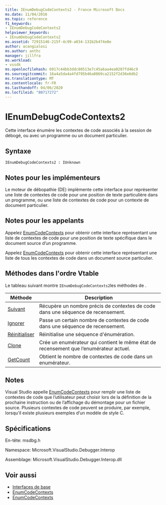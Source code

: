 ```yaml
---
title: IEnumDebugCodeContexts2 - France Microsoft Docs
ms.date: 11/04/2016
ms.topic: reference
f1_keywords:
- IEnumDebugCodeContexts2
helpviewer_keywords:
- IEnumDebugCodeContexts2
ms.assetid: 72915146-215f-4c99-a034-131b2b474e0e
author: acangialosi
ms.author: anthc
manager: jillfra
ms.workload:
- vssdk
ms.openlocfilehash: 6917c44bb3ddc80513e7c45a6aa4ea0207fd46c9
ms.sourcegitcommit: 16a4a5da4a4fd795b46a0869ca2152f2d36e6db2
ms.translationtype: MT
ms.contentlocale: fr-FR
ms.lasthandoff: 04/06/2020
ms.locfileid: "80717272"
---
```

# <a name="ienumdebugcodecontexts2"></a>IEnumDebugCodeContexts2
Cette interface énumère les contextes de code associés à la session de débogé, ou avec un programme ou un document particulier.

## <a name="syntax"></a>Syntaxe

```
IEnumDebugCodeContexts2 : IUnknown
```

## <a name="notes-for-implementers"></a>Notes pour les implémenteurs
 Le moteur de débopathie (DE) implémente cette interface pour représenter une liste de contextes de code pour une position de texte particulière dans un programme, ou une liste de contextes de code pour un contexte de document particulier.

## <a name="notes-for-callers"></a>Notes pour les appelants
 Appelez [EnumCodeContexts](../../../extensibility/debugger/reference/idebugprogram2-enumcodecontexts.md) pour obtenir cette interface représentant une liste de contextes de code pour une position de texte spécifique dans le document source d’un programme.

 Appelez [EnumCodeContexts](../../../extensibility/debugger/reference/idebugdocumentcontext2-enumcodecontexts.md) pour obtenir cette interface représentant une liste de tous les contextes de code dans un document source particulier.

## <a name="methods-in-vtable-order"></a>Méthodes dans l'ordre Vtable
 Le tableau suivant montre `IEnumDebugCodeContexts2`les méthodes de .

|Méthode|Description|
|------------|-----------------|
|[Suivant](../../../extensibility/debugger/reference/ienumdebugcodecontexts2-next.md)|Récupère un nombre précis de contextes de code dans une séquence de recensement.|
|[Ignorer](../../../extensibility/debugger/reference/ienumdebugcodecontexts2-skip.md)|Passe un certain nombre de contextes de code dans une séquence de recensement.|
|[Réinitialiser](../../../extensibility/debugger/reference/ienumdebugcodecontexts2-reset.md)|Réinitialise une séquence d'énumération.|
|[Clone](../../../extensibility/debugger/reference/ienumdebugcodecontexts2-clone.md)|Crée un enumérateur qui contient le même état de recensement que l’enumérateur actuel.|
|[GetCount](../../../extensibility/debugger/reference/ienumdebugcodecontexts2-getcount.md)|Obtient le nombre de contextes de code dans un enumérateur.|

## <a name="remarks"></a>Notes
 Visual Studio appelle [EnumCodeContexts](../../../extensibility/debugger/reference/idebugprogram2-enumcodecontexts.md) pour remplir une liste de contextes de code que l’utilisateur peut choisir lors de la définition de la prochaine instruction ou de l’affichage du démontage pour un fichier source. Plusieurs contextes de code peuvent se produire, par exemple, lorsqu’il existe plusieurs exemples d’un modèle de style C.

## <a name="requirements"></a>Spécifications
 En-tête: msdbg.h

 Namespace: Microsoft.VisualStudio.Debugger.Interop

 Assemblage: Microsoft.VisualStudio.Debugger.Interop.dll

## <a name="see-also"></a>Voir aussi
- [Interfaces de base](../../../extensibility/debugger/reference/core-interfaces.md)
- [EnumCodeContexts](../../../extensibility/debugger/reference/idebugprogram2-enumcodecontexts.md)
- [EnumCodeContexts](../../../extensibility/debugger/reference/idebugdocumentcontext2-enumcodecontexts.md)
